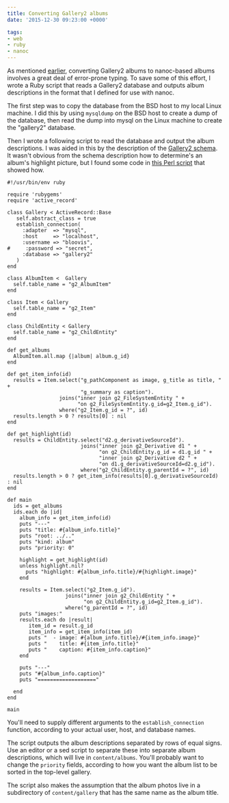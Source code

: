 ```yaml
---
title: Converting Gallery2 albums
date: '2015-12-30 09:23:00 +0000'

tags:
- web
- ruby
- nanoc
---
```

As mentioned [earlier](../28/eliminating-gallery2.html), converting Gallery2
albums to nanoc-based albums involves a great deal of error-prone typing.  To save
some of this effort, I wrote a Ruby script that reads a Gallery2 database and outputs
album descriptions in the format that I defined for use with nanoc.<!--more-->

The first step was to copy the database from the BSD host to my local
Linux machine.  I did this by using `mysqldump` on the BSD host to create a dump
of the database, then read the dump into mysql on the Linux machine to 
create the "gallery2" database.

Then I wrote a following script to read the database and output the album descriptions.
I was aided in this by the description of the [Gallery2 schema](http://codex.galleryproject.org/Database_Schema_%28G2%29).
It wasn't obvious from the schema description how to determine's an album's highlight picture,
but I found some code in [this Perl script](https://github.com/dschwen/g2piwigo/blob/master/convertcomments.pl) that showed how.

    #!/usr/bin/env ruby

    require 'rubygems'
    require 'active_record'

    class Gallery < ActiveRecord::Base
       self.abstract_class = true
       establish_connection(
         :adapter  => "mysql",
         :host     => "localhost",
         :username => "bloovis",
    #     :password => "secret",
         :database => "gallery2"
       )
    end

    class AlbumItem <  Gallery
      self.table_name = "g2_AlbumItem"
    end

    class Item < Gallery
      self.table_name = "g2_Item"
    end

    class ChildEntity < Gallery
      self.table_name = "g2_ChildEntity"
    end

    def get_albums
      AlbumItem.all.map {|album| album.g_id}
    end

    def get_item_info(id)
      results = Item.select("g_pathComponent as image, g_title as title, " +
                            "g_summary as caption").
                     joins("inner join g2_FileSystemEntity " +
                           "on g2_FileSystemEntity.g_id=g2_Item.g_id").
                     where("g2_Item.g_id = ?", id)
      results.length > 0 ? results[0] : nil
    end

    def get_highlight(id)
      results = ChildEntity.select("d2.g_derivativeSourceId").
                            joins("inner join g2_Derivative d1 " +
                                  "on g2_ChildEntity.g_id = d1.g_id " +
                                  "inner join g2_Derivative d2 " +
                                  "on d1.g_derivativeSourceId=d2.g_id").
                            where("g2_ChildEntity.g_parentId = ?", id)
      results.length > 0 ? get_item_info(results[0].g_derivativeSourceId) : nil
    end

    def main
      ids = get_albums
      ids.each do |id|
        album_info = get_item_info(id)
        puts "---"
        puts "title: #{album_info.title}"
        puts "root: ../.."
        puts "kind: album"
        puts "priority: 0"

        highlight = get_highlight(id)
        unless highlight.nil?
          puts "highlight: #{album_info.title}/#{highlight.image}"
        end

        results = Item.select("g2_Item.g_id").
                       joins("inner join g2_ChildEntity " +
                             "on g2_ChildEntity.g_id=g2_Item.g_id").
                       where("g_parentId = ?", id)
        puts "images:"
        results.each do |result|
           item_id = result.g_id
           item_info = get_item_info(item_id)
           puts "  - image: #{album_info.title}/#{item_info.image}"
           puts "    title: #{item_info.title}"
           puts "    caption: #{item_info.caption}"
        end

        puts "---"
        puts "#{album_info.caption}"
        puts "==================="

      end
    end

    main

You'll need to supply different arguments to the `establish_connection` function,
according to your actual user, host, and database names.

The script outputs the album descriptions separated by rows of equal signs.
Use an editor or a sed script to separate these into separate album descriptions,
which will live in `content/albums`.  You'll probably want to change the `priority`
fields, according to how you want the album list to be sorted in the top-level gallery.

The script also makes the assumption that the album photos live in a
subdirectory of `content/gallery` that has the same name as the album
title.
